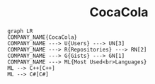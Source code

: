 <h1 align="center">CocaCola</h1>

```mermaid
graph LR
COMPANY_NAME{CocaCola}
COMPANY_NAME ---> U{Users} ---> UN[3]
COMPANY_NAME ---> R{Repositories} ---> RN[2]
COMPANY_NAME ---> G{Gists} ---> GN[1]
COMPANY_NAME ---> ML{Most Used<br>Languages}
ML --> C++[C++]
ML --> C#[C#]
```
